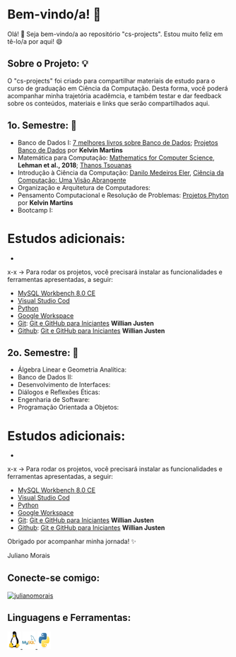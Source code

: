 # Bem-vindo/a! 🎉
Olá! 👋 Seja bem-vindo/a ao repositório "cs-projects". Estou muito feliz em tê-lo/a por aqui! 😄

## Sobre o Projeto: 💡
O "cs-projects" foi criado para compartilhar materiais de estudo para o curso de graduação em Ciência da Computação. 
Desta forma, você poderá acompanhar minha trajetória acadêmcia, e também testar e dar feedback sobre os conteúdos, materiais e links que serão compartilhados aqui.

## 1o. Semestre: 🚀
- Banco de Dados I: [7 melhores livros sobre Banco de Dados](https://blog.infnet.com.br/banco-de-dados/7-melhores-livros-sobre-banco-de-dados-para-estudar/); [Projetos Banco de Dados](https://github.com/KerubinSM5/Banco-de-dados) por **Kelvin Martins** 
- Matemática para Computação: [Mathematics for Computer Science](https://courses.csail.mit.edu/6.042/spring18/mcs.pdf), **Lehman et al., 2018**; [Thanos Tsouanas](https://www.tsouanas.org/teaching/fmc1/2023.2/)  
- Introdução à Ciência da Computação: [Danilo Medeiros Eler](https://daniloeler.github.io/teaching/ICC2020/index.html), [Ciência da Computação: Uma Visão Abrangente](https://www.amazon.com.br/Ci%C3%AAncia-Computa%C3%A7%C3%A3o-Uma-Vis%C3%A3o-Abrangente/dp/8582600305/ref=sr_1_3?dib=eyJ2IjoiMSJ9.uFa717aeKPsoZqNa-dgKoKHFrZWeSweQaX0zZadPCqZVJkW48WYm-6qfvyX1tAKM6inIyQ8lbEVMWyYCHYMyg6Og7RgwgYpjP_hv9AvkmtnD6AQ8ULGx4ZoxSwANxJO7i3PIBKMsrWfQOAwrQdtjc4SWhdwQXBPurBdiYp2aHFRr0auGecOAahWnj-1JGCOMUbA4u4QM_npMoGxrcr2i4OTKAG1donY4Tj64lnQDTQo.GdWc9HphLsah6ql8B_0JXd6LmM0EY8IxWQK5LDMELsM&dib_tag=se&keywords=introducao+a+ciencia+da+computacao&qid=1734799288&s=books&sr=1-3&ufe=app_do%3Aamzn1.fos.6a09f7ec-d911-4889-ad70-de8dd83c8a74) 
- Organização e Arquitetura de Computadores:
- Pensamento Computacional e Resolução de Problemas: [Projetos Phyton](https://github.com/KerubinSM5/Pensamento-Computacional) por **Kelvin Martins**  
- Bootcamp I:

# Estudos adicionais:  
-

x-x -> Para rodar os projetos, você precisará instalar as funcionalidades e ferramentas apresentadas, a seguir:
- [MySQL Workbench 8.0 CE](https://www.mysql.com/products/workbench/)
- [Visual Studio Cod](https://code.visualstudio.com/) 
- [Python](https://www.jetbrains.com/pycharm/)
- [Google Workspace](https://workspace.google.com/intl/pt-BR/)
- [Git](https://git-scm.com/): [Git e GitHub para Iniciantes](https://willianjusten.com.br/) **Willian Justen**
- [Github](https://github.com/): [Git e GitHub para Iniciantes](https://willianjusten.com.br/) **Willian Justen**


## 2o. Semestre: 🚀
- Álgebra Linear e Geometria Analítica:	
- Banco de Dados II:	
- Desenvolvimento de Interfaces:	
- Diálogos e Reflexões Éticas:
- Engenharia de Software:
- Programação Orientada a Objetos:	

# Estudos adicionais: 
-


x-x -> Para rodar os projetos, você precisará instalar as funcionalidades e ferramentas apresentadas, a seguir:
- [MySQL Workbench 8.0 CE](https://www.mysql.com/products/workbench/)
- [Visual Studio Cod](https://code.visualstudio.com/) 
- [Python](https://www.jetbrains.com/pycharm/)
- [Google Workspace](https://workspace.google.com/intl/pt-BR/)
- [Git](https://git-scm.com/): [Git e GitHub para Iniciantes](https://willianjusten.com.br/) **Willian Justen**
- [Github](https://github.com/): [Git e GitHub para Iniciantes](https://willianjusten.com.br/) **Willian Justen**

Obrigado por acompanhar minha jornada! ✨

Juliano Morais 

<h2 align="left">Conecte-se comigo:</h2>
<p align="left">
<a href="https://linkedin.com/in/julianomorais" target="blank"><img align="center" src="https://raw.githubusercontent.com/rahuldkjain/github-profile-readme-generator/master/src/images/icons/Social/linked-in-alt.svg" alt="julianomorais" height="30" width="20" /></a>
</p>

<h2 align="left">Linguagens e Ferramentas:</h2>
<p align="left"> <a href="https://www.linux.org/" target="_blank" rel="noreferrer"> <img src="https://raw.githubusercontent.com/devicons/devicon/master/icons/linux/linux-original.svg" alt="linux" width="30" height="40"/> </a> <a href="https://www.mysql.com/" target="_blank" rel="noreferrer"> <img src="https://raw.githubusercontent.com/devicons/devicon/master/icons/mysql/mysql-original-wordmark.svg" alt="mysql" width="30" height="40"/> </a> <a href="https://www.python.org" target="_blank" rel="noreferrer"> <img src="https://raw.githubusercontent.com/devicons/devicon/master/icons/python/python-original.svg" alt="python" width="30" height="40"/> </a> </p>
